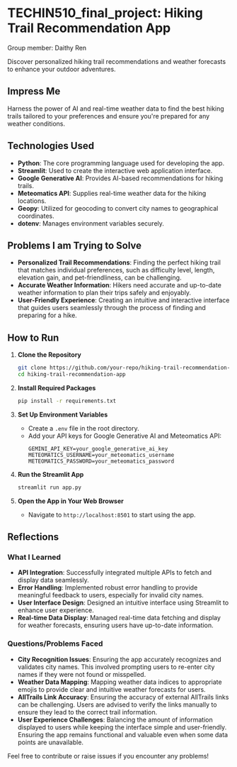 # TECHIN510_final_project: Hiking Trail Recommendation App
Group member: Daithy Ren

Discover personalized hiking trail recommendations and weather forecasts to enhance your outdoor adventures.

## Impress Me
Harness the power of AI and real-time weather data to find the best hiking trails tailored to your preferences and ensure you're prepared for any weather conditions.

## Technologies Used
- **Python**: The core programming language used for developing the app.
- **Streamlit**: Used to create the interactive web application interface.
- **Google Generative AI**: Provides AI-based recommendations for hiking trails.
- **Meteomatics API**: Supplies real-time weather data for the hiking locations.
- **Geopy**: Utilized for geocoding to convert city names to geographical coordinates.
- **dotenv**: Manages environment variables securely.

## Problems I am Trying to Solve
- **Personalized Trail Recommendations**: Finding the perfect hiking trail that matches individual preferences, such as difficulty level, length, elevation gain, and pet-friendliness, can be challenging.
- **Accurate Weather Information**: Hikers need accurate and up-to-date weather information to plan their trips safely and enjoyably.
- **User-Friendly Experience**: Creating an intuitive and interactive interface that guides users seamlessly through the process of finding and preparing for a hike.

## How to Run
1. **Clone the Repository**
    ```bash
    git clone https://github.com/your-repo/hiking-trail-recommendation-app.git
    cd hiking-trail-recommendation-app
    ```

2. **Install Required Packages**
    ```bash
    pip install -r requirements.txt
    ```

3. **Set Up Environment Variables**
    - Create a `.env` file in the root directory.
    - Add your API keys for Google Generative AI and Meteomatics API:
      ```
      GEMINI_API_KEY=your_google_generative_ai_key
      METEOMATICS_USERNAME=your_meteomatics_username
      METEOMATICS_PASSWORD=your_meteomatics_password
      ```

4. **Run the Streamlit App**
    ```bash
    streamlit run app.py
    ```

5. **Open the App in Your Web Browser**
    - Navigate to `http://localhost:8501` to start using the app.

## Reflections

### What I Learned
- **API Integration**: Successfully integrated multiple APIs to fetch and display data seamlessly.
- **Error Handling**: Implemented robust error handling to provide meaningful feedback to users, especially for invalid city names.
- **User Interface Design**: Designed an intuitive interface using Streamlit to enhance user experience.
- **Real-time Data Display**: Managed real-time data fetching and display for weather forecasts, ensuring users have up-to-date information.

### Questions/Problems Faced
- **City Recognition Issues**: Ensuring the app accurately recognizes and validates city names. This involved prompting users to re-enter city names if they were not found or misspelled.
- **Weather Data Mapping**: Mapping weather data indices to appropriate emojis to provide clear and intuitive weather forecasts for users.
- **AllTrails Link Accuracy**: Ensuring the accuracy of external AllTrails links can be challenging. Users are advised to verify the links manually to ensure they lead to the correct trail information.
- **User Experience Challenges**: Balancing the amount of information displayed to users while keeping the interface simple and user-friendly. Ensuring the app remains functional and valuable even when some data points are unavailable.

Feel free to contribute or raise issues if you encounter any problems!

